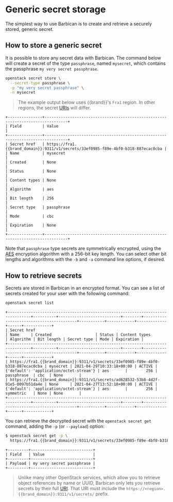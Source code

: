 # Generic secret storage

The simplest way to use Barbican is to create and retrieve a securely
stored, generic secret.

## How to store a generic secret

It is possible to store any secret data with Barbican. The command
below will create a secret of the type `passphrase`, named `mysecret`,
which contains the passphrase `my very secret passphrase`.

```bash
openstack secret store \
  --secret-type passphrase \
  -p "my very secret passphrase" \
  -n mysecret
```

> The example output below uses {{brand}}'s `Fra1` region. In
> other regions, the secret
> [URIs](https://en.wikipedia.org/wiki/Uniform_Resource_Identifier)
> will differ.


```
+---------------+--------------------------------------------------------------------------------+
| Field         | Value                                                                          |
+---------------+--------------------------------------------------------------------------------+
| Secret href   | https://fra1.{{brand_domain}}:9311/v1/secrets/33ef0985-f89e-4bf0-b318-887ecac0cba |
| Name          | mysecret                                                                       |
| Created       | None                                                                           |
| Status        | None                                                                           |
| Content types | None                                                                           |
| Algorithm     | aes                                                                            |
| Bit length    | 256                                                                            |
| Secret type   | passphrase                                                                     |
| Mode          | cbc                                                                            |
| Expiration    | None                                                                           |
+---------------+--------------------------------------------------------------------------------+
```

Note that `passphrase` type secrets are symmetrically encrypted, using
the [AES](https://en.wikipedia.org/wiki/Advanced_Encryption_Standard)
encryption algorithm with a 256-bit key length. You can select other
bit lengths and algorithms with the `-b` and `-a` command line
options, if desired.

## How to retrieve secrets

Secrets are stored in Barbican in an encrypted format. You can see
a list of secrets created for your user with the following command:

```bash
openstack secret list
```

```
+--------------------------------------------------------------------------------+----------+---------------------------+--------+-----------------------------------------+-----------+------------+-------------+------+------------+
| Secret href                                                                    | Name     | Created                   | Status | Content types                           | Algorithm | Bit length | Secret type | Mode | Expiration |
+--------------------------------------------------------------------------------+----------+---------------------------+--------+-----------------------------------------+-----------+------------+-------------+------+------------+
| https://fra1.{{brand_domain}}:9311/v1/secrets/33ef0985-f89e-4bf0-b318-887ecac0cba | mysecret | 2021-04-29T10:33:18+00:00 | ACTIVE | {'default': 'application/octet-stream'} | aes       |        256 | passphrase  | cbc  | None       |
| https://fra1.{{brand_domain}}:9311/v1/secrets/ad628532-53b8-4d2f-91e5-0097b51da4e | None     | 2021-04-27T13:52:10+00:00 | ACTIVE | {'default': 'application/octet-stream'} | aes       |        256 | symmetric   | None | None       |
+--------------------------------------------------------------------------------+----------+---------------------------+--------+-----------------------------------------+-----------+------------+-------------+------+------------+
```

You can retrieve the decrypted secret with the `openstack secret get`
command, adding the `-p` (or `--payload`) option:

```bash
$ openstack secret get -p \
  https://fra1.{{brand_domain}}:9311/v1/secrets/33ef0985-f89e-4bf0-b318-887ecac0cba
```

```
+---------+---------------------------+
| Field   | Value                     |
+---------+---------------------------+
| Payload | my very secret passphrase |
+---------+---------------------------+
```

> Unlike many other OpenStack services, which allow you to retrieve
> object references by name or UUID, Barbican only lets you retrieve
> secrets by their full
> [URI](https://en.wikipedia.org/wiki/Uniform_Resource_Identifier).
> That URI must include the
> `https://<region>.{{brand_domain}}:9311/v1/secrets/` prefix.
